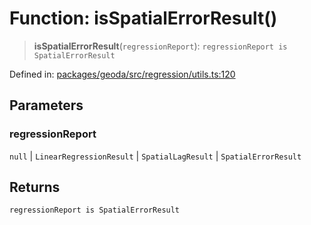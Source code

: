 # Function: isSpatialErrorResult()

> **isSpatialErrorResult**(`regressionReport`): `regressionReport is SpatialErrorResult`

Defined in: [packages/geoda/src/regression/utils.ts:120](https://github.com/GeoDaCenter/openassistant/blob/2cb8f20a901f3385efeb40778248119c5e49db78/packages/geoda/src/regression/utils.ts#L120)

## Parameters

### regressionReport

`null` | `LinearRegressionResult` | `SpatialLagResult` | `SpatialErrorResult`

## Returns

`regressionReport is SpatialErrorResult`
